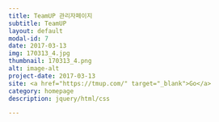 ```yaml
---
title: TeamUP 관리자페이지
subtitle: TeamUP
layout: default
modal-id: 7
date: 2017-03-13
img: 170313_4.jpg
thumbnail: 170313_4.png
alt: image-alt
project-date: 2017-03-13
site: <a href="https://tmup.com/" target="_blank">Go</a>
category: homepage
description: jquery/html/css

---
```

